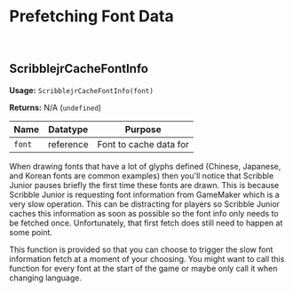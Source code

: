 # Prefetching Font Data

&nbsp;

## ScribblejrCacheFontInfo

**Usage:** `ScribblejrCacheFontInfo(font)`

**Returns:** N/A (`undefined`)

|Name   |Datatype |Purpose               |
|-------|---------|----------------------|
|`font` |reference|Font to cache data for|

When drawing fonts that have a lot of glyphs defined (Chinese, Japanese, and Korean fonts are common examples) then you'll notice that Scribble Junior pauses briefly the first time these fonts are drawn. This is because Scribble Junior is requesting font information from GameMaker which is a very slow operation. This can be distracting for players so Scribble Junior caches this information as soon as possible so the font info only needs to be fetched once. Unfortunately, that first fetch does still need to happen at some point.

This function is provided so that you can choose to trigger the slow font information fetch at a moment of your choosing. You might want to call this function for every font at the start of the game or maybe only call it when changing language.